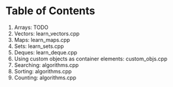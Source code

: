 # Table of Contents

  1. Arrays: TODO
  2. Vectors: learn_vectors.cpp
  3. Maps: learn_maps.cpp
  4. Sets: learn_sets.cpp
  5. Deques: learn_deque.cpp
  6. Using custom objects as container elements: custom_objs.cpp
  6. Searching: algorithms.cpp
  7. Sorting: algorithms.cpp
  8. Counting: algorithms.cpp
